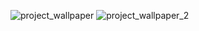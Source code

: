 ![project_wallpaper](https://github.com/user-attachments/assets/2b679614-7707-40ba-9bcb-94caaf4381d0)
![project_wallpaper_2](https://github.com/user-attachments/assets/16acb78f-972c-4d7a-b4ac-91542041f86b)
